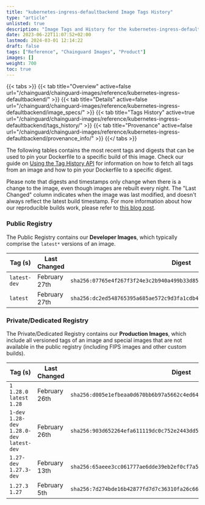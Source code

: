 ```yaml
---
title: "kubernetes-ingress-defaultbackend Image Tags History"
type: "article"
unlisted: true
description: "Image Tags and History for the kubernetes-ingress-defaultbackend Chainguard Image"
date: 2023-06-22T11:07:52+02:00
lastmod: 2024-03-01 12:14:22
draft: false
tags: ["Reference", "Chainguard Images", "Product"]
images: []
weight: 700
toc: true
---
```


{{< tabs >}}
{{< tab title="Overview" active=false url="/chainguard/chainguard-images/reference/kubernetes-ingress-defaultbackend/" >}}
{{< tab title="Details" active=false url="/chainguard/chainguard-images/reference/kubernetes-ingress-defaultbackend/image_specs/" >}}
{{< tab title="Tags History" active=true url="/chainguard/chainguard-images/reference/kubernetes-ingress-defaultbackend/tags_history/" >}}
{{< tab title="Provenance" active=false url="/chainguard/chainguard-images/reference/kubernetes-ingress-defaultbackend/provenance_info/" >}}
{{</ tabs >}}

The following tables contains the most recent tags and digests that can be used to pin your Dockerfile to a specific build of this image. Check our guide on [Using the Tag History API](/chainguard/chainguard-images/using-the-tag-history-api/) for information on how to fetch all tags from an image and how to pin your Dockerfile to a specific digest.

Please note that digests and timestamps only change when there is a change to the image, even though images are rebuilt every night. The "Last Changed" column indicates when the image was last modified, and doesn't always reflect the latest build timestamp. For more information about how our reproducible builds work, please refer to [this blog post](https://www.chainguard.dev/unchained/reproducing-chainguards-reproducible-image-builds).

### Public Registry
The Public Registry contains our **Developer Images**, which typically comprise the `latest*` versions of an image.

| Tag (s)       | Last Changed  | Digest                                                                    |
|---------------|---------------|---------------------------------------------------------------------------|
|  `latest-dev` | February 27th | `sha256:07765e4f267f3f24e3c2b940a499b33d858531af0236d3128e091c97418c6193` |
|  `latest`     | February 27th | `sha256:dc2ed548765395a685ae572c9d3fa1cdb4795ff8c3b1e6dc9f98d23a540eaff7` |


### Private/Dedicated Registry
The Private/Dedicated Registry contains our **Production Images**, which include all versioned tags of an image and special images that are not available in the public registry (including FIPS images and other custom builds).

| Tag (s)                                       | Last Changed  | Digest                                                                    |
|-----------------------------------------------|---------------|---------------------------------------------------------------------------|
|  `1` `1.28.0` `latest` `1.28`                 | February 26th | `sha256:d005e1efbeaa0d670bb6b97a5662c4ed643baf73a92ea52fd1afa3c3c68d5d3c` |
|  `1-dev` `1.28-dev` `1.28.0-dev` `latest-dev` | February 26th | `sha256:903d652264efa611119dc0c752e2443dd5b335c58a979a95cc82ed6dbc881675` |
|  `1.27-dev` `1.27.3-dev`                      | February 13th | `sha256:65aeee3cc061777ae6dde39eb2ef0cf7a5fb00ebc1d574f21c13acd04ca45385` |
|  `1.27.3` `1.27`                              | February 5th  | `sha256:7d274bde16b42877fd7d7c36310fa26c66987c4901d3ef1798cf7094b98559fa` |

